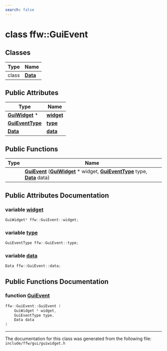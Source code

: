 ```yaml
---
search: false
---
```


# class ffw::GuiEvent

## Classes

|Type|Name|
|-----|-----|
|class|[**Data**](unionffw_1_1_gui_event_1_1_data.md)|


## Public Attributes

|Type|Name|
|-----|-----|
|**[GuiWidget](classffw_1_1_gui_widget.md)** \*|[**widget**](classffw_1_1_gui_event.md#1a3b573df8ec40924305851e6550345697)|
|**[GuiEventType](group__gui_.md#ga1e47d35cdb8925a93ca0dec3f77be4f0)**|[**type**](classffw_1_1_gui_event.md#1afdeaf199372ed6043a7b4b85b10aa642)|
|**[Data](.md#unionffw_1_1_gui_event_1_1_data)**|[**data**](classffw_1_1_gui_event.md#1ad278e0e82315b1b87ff31f2457eec7b0)|


## Public Functions

|Type|Name|
|-----|-----|
||[**GuiEvent**](classffw_1_1_gui_event.md#1a96c6ed771f9530402f8993615ee06f9e) (**[GuiWidget](classffw_1_1_gui_widget.md)** \* widget, **[GuiEventType](group__gui_.md#ga1e47d35cdb8925a93ca0dec3f77be4f0)** type, **[Data](.md#unionffw_1_1_gui_event_1_1_data)** data) |


## Public Attributes Documentation

### variable <a id="1a3b573df8ec40924305851e6550345697" href="#1a3b573df8ec40924305851e6550345697">widget</a>

```cpp
GuiWidget* ffw::GuiEvent::widget;
```



### variable <a id="1afdeaf199372ed6043a7b4b85b10aa642" href="#1afdeaf199372ed6043a7b4b85b10aa642">type</a>

```cpp
GuiEventType ffw::GuiEvent::type;
```



### variable <a id="1ad278e0e82315b1b87ff31f2457eec7b0" href="#1ad278e0e82315b1b87ff31f2457eec7b0">data</a>

```cpp
Data ffw::GuiEvent::data;
```



## Public Functions Documentation

### function <a id="1a96c6ed771f9530402f8993615ee06f9e" href="#1a96c6ed771f9530402f8993615ee06f9e">GuiEvent</a>

```cpp
ffw::GuiEvent::GuiEvent (
    GuiWidget * widget,
    GuiEventType type,
    Data data
)
```





----------------------------------------
The documentation for this class was generated from the following file: `include/ffw/gui/guiwidget.h`
